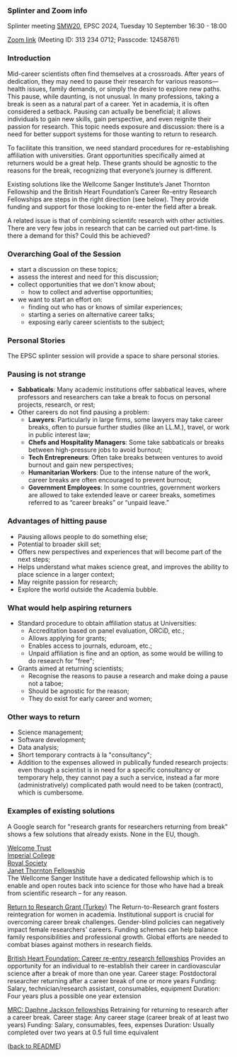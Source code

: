 ### Splinter and Zoom info

Splinter meeting [SMW20](https://meetingorganizer.copernicus.org/EPSC2024/session/51557), EPSC 2024, Tuesday 10 September 16:30 - 18:00

[Zoom link](https://us02web.zoom.us/j/3132340712?pwd=QWVjbGhZR2hKUXh3ZzhhT052bFlxZz09) (Meeting ID: 313 234 0712; Passcode: 12458761)


### Introduction

Mid-career scientists often find themselves at a crossroads. After years of dedication, they may need to pause their research for various reasons—health issues, family demands, or simply the desire to explore new paths. This pause, while daunting, is not unusual. In many professions, taking a break is seen as a natural part of a career. Yet in academia, it is often considered a setback. Pausing can actually be beneficial; it allows individuals to gain new skills, gain perspective, and even reignite their passion for research. This topic needs exposure and discussion: there is a need for better support systems for those wanting to return to research.

To facilitate this transition, we need standard procedures for re-establishing affiliation with universities. Grant opportunities specifically aimed at returners would be a great help. These grants should be agnostic to the reasons for the break, recognizing that everyone’s journey is different.

Existing solutions like the Wellcome Sanger Institute’s Janet Thornton Fellowship and the British Heart Foundation’s Career Re-entry Research Fellowships are steps in the right direction (see below). They provide funding and support for those looking to re-enter the field after a break.

A related issue is that of combining scientifc research with other activities. There are very few jobs in research that can be carried out part-time. Is there a demand for this? Could this be achieved?


### Overarching Goal of the Session
- start a discussion on these topics;
- assess the interest and need for this discussion;
- collect opportunities that we don't know about;
  - how to collect and advertise opportunities;
- we want to start an effort on:
  - finding out who has or knows of similar experiences;
  - starting a series on alternative career talks;
  - exposing early career scientists to the subject;
    

### Personal Stories

The EPSC splinter session will provide a space to share personal stories.


### Pausing is not strange

- **Sabbaticals**: Many academic institutions offer sabbatical leaves, where professors and researchers can take a break to focus on personal projects, research, or rest;
- Other careers do not find pausing a problem:
  - **Lawyers**: Particularly in large firms, some lawyers may take career breaks, often to pursue further studies (like an LL.M.), travel, or work in public interest law;
  - **Chefs and Hospitality Managers**: Some take sabbaticals or breaks between high-pressure jobs to avoid burnout;
  - **Tech Entrepreneurs**: Often take breaks between ventures to avoid burnout and gain new perspectives;
  - **Humanitarian Workers**: Due to the intense nature of the work, career breaks are often encouraged to prevent burnout;
  - **Government Employees**: In some countries, government workers are allowed to take extended leave or career breaks, sometimes referred to as “career breaks” or “unpaid leave.”


### Advantages of hitting pause

- Pausing allows people to do something else;
- Potential to broader skill set;
- Offers new perspectives and experiences that will become part of the next steps;
- Helps understand what makes science great, and improves the ability to place science in a larger context;
- May reignite passion for research;
- Explore the world outside the Academia bubble.


### What would help aspiring returners

- Standard procedure to obtain affiliation status at Universities:
  - Accreditation based on panel evaluation, ORCiD, etc.;
  - Allows applying for grants;
  - Enables access to journals, eduroam, etc.;
  - Unpaid affiliation is fine and an option, as some would be willing to do research for "free";
- Grants aimed at returning scientists;
  - Recognise the reasons to pause a research and make doing a pause not a taboe;
  - Should be agnostic for the reason;
  - They do exist for early career and women;


### Other ways to return

- Science management;
- Software development;
- Data analysis;
- Short temporary contracts à la "consultancy";
- Addition to the expenses allowed in publically funded research projects: even though a scientist is in need for a specific consultancy or temporary help, they cannot pay a such a service, instead a far more (administratively) complicated path would need to be taken (contract), which is cumbersome.


### Examples of existing solutions

A Google search for "research grants for researchers returning from break" shows a few solutions that already exists. None in the EU, though.

[Welcome Trust](https://wellcome.org/grant-funding/schemes/research-career-re-entry-fellowships)\
[Imperial College](https://www.imperial.ac.uk/parents-network/grants-for-academic-returners/)\
[Royal Society](https://royalsociety.org/grants/research-grants/)\
[Janet Thornton Fellowship](https://www.sanger.ac.uk/about/equality-in-science/janet-thornton-fellowship/)\
The Wellcome Sanger Institute have a dedicated fellowship which is to enable and open routes back into science for those who have had a break from scientific research – for any reason.

[Return to Research Grant (Turkey)](https://geo.ku.edu.tr/return-to-research-grant-2-2/)
The Return-to-Research grant fosters reintegration for women in academia.
Institutional support is crucial for overcoming career break challenges.
Gender-blind policies can negatively impact female researchers' careers.
Funding schemes can help balance family responsibilities and professional growth.
Global efforts are needed to combat biases against mothers in research fields.

[British Heart Foundation: Career re-entry research fellowships](https://www.bhf.org.uk/for-professionals/information-for-researchers/what-we-fund/career-re-entry-research-fellowships)
Provides an opportunity for an individual to re-establish their career in cardiovascular science after a break of more than one year.
Career stage: Postdoctoral researcher returning after a career break of one or more years
Funding: Salary, technician/research assistant, consumables, equipment
Duration: Four years plus a possible one year extension

[MRC: Daphne Jackson fellowships](https://daphnejackson.org/)
Retraining for returning to research after a career break.
Career stage: Any career stage (career break of at least two years)
Funding: Salary, consumables, fees, expenses
Duration: Usually completed over two years at 0.5 full time equivalent

([back to README](./README.md))
